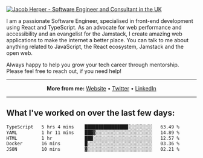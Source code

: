 [![Jacob Herper - Software Engineer and Consultant in the UK](https://res.cloudinary.com/jacobherper/image/upload/v1641506277/gh-image.png)](https://jacobherper.com/)

I am a passionate Software Engineer, specialised in front-end development using React and TypeScript. As an advocate for web performance and accessibility and an evangelist for the Jamstack, I create amazing web applications to make the internet a better place. You can talk to me about anything related to JavaScript, the React ecosystem, Jamstack and the open web.

Always happy to help you grow your tech career through mentorship. Please feel free to reach out, if you need help!

---

<p align="center">
  <strong>More from me:</strong> 
  <a href="https://jacobherper.com/">Website</a> •
  <a href="https://twitter.com/intent/follow?screen_name=jakeherp&tw_p=followbutton">Twitter</a> •
  <a href="https://www.linkedin.com/in/jacobherper/">LinkedIn</a>
</p>

---

## What I've worked on over the last few days:

<!--START_SECTION:waka-->

```txt
TypeScript   5 hrs 4 mins    ████████████████░░░░░░░░░   63.49 %
YAML         1 hr 11 mins    ███▓░░░░░░░░░░░░░░░░░░░░░   14.89 %
HTML         1 hr            ███░░░░░░░░░░░░░░░░░░░░░░   12.57 %
Docker       16 mins         █░░░░░░░░░░░░░░░░░░░░░░░░   03.36 %
JSON         10 mins         ▓░░░░░░░░░░░░░░░░░░░░░░░░   02.21 %
```

<!--END_SECTION:waka-->

